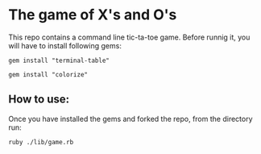 # The game of X's and O's #

This repo contains a command line tic-ta-toe game. 
Before runnig it, you will have to install following gems:

    gem install "terminal-table"

    gem install "colorize"
     
    
## How to use: ##

Once you have installed the gems and forked the repo, from the directory run:

    ruby ./lib/game.rb

